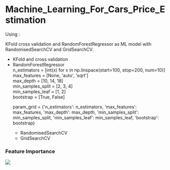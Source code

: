 
# Machine_Learning_For_Cars_Price_Estimation

<p> Using :</p> KFold cross validation and RandomForestRegressor as ML model with RandomisedSearchCV and GridSearchCV.

<ul>
  <li>KFold and cross validation</li>
  <li>RandomForestRegressor</li>
  n_estimators = [int(x) for x in np.linspace(start=100, stop=200, num=10)] </br>
  max_features = [None, 'auto', 'sqrt']</br>
  max_depth = [10, 14, 18]</br>
  min_samples_split = [2, 3, 4]</br>
  min_samples_leaf = [1, 2]</br>
  bootstrap = [True, False]</br>

param_grid = {'n_estimators': n_estimators,
'max_features': max_features,
'max_depth': max_depth,
'min_samples_split': min_samples_split,
'min_samples_leaf': min_samples_leaf,
'bootstrap': bootstrap}

  <ul>
    <li>RandomisedSearchCV</li>
    <li>GridSearchCV</li>
  </ul>
</ul>

<h3>Feature Importance</h3>
<img src='https://user-images.githubusercontent.com/34131539/109364713-ad6a1880-788f-11eb-8ce6-f92a45c1b38f.PNG'>
